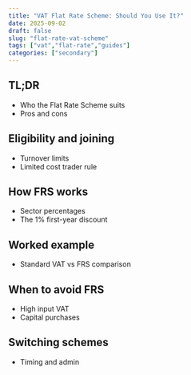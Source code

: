 ```yaml
---
title: "VAT Flat Rate Scheme: Should You Use It?"
date: 2025-09-02
draft: false
slug: "flat-rate-vat-scheme"
tags: ["vat","flat-rate","guides"]
categories: ["secondary"]
---
```


## TL;DR
- Who the Flat Rate Scheme suits
- Pros and cons

## Eligibility and joining
- Turnover limits
- Limited cost trader rule

## How FRS works
- Sector percentages
- The 1% first-year discount

## Worked example
- Standard VAT vs FRS comparison

## When to avoid FRS
- High input VAT
- Capital purchases

## Switching schemes
- Timing and admin
